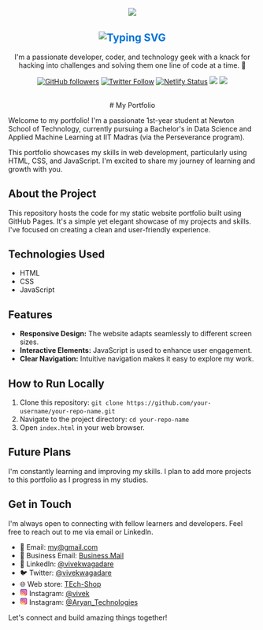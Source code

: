 <p align="center">
<img src="https://github.com/AryanVBW/kali-Linux-Android/releases/download/1/removebackground.png" height="80">
</p>
<div align="center">
<h2 style="text-align: center; color: #0074D9;">
  <img src="https://readme-typing-svg.demolab.com?font=Fira+Code&pause=1000&color=0074D9&random=false&width=435&lines=Hello%2C+I'm+Vivek+Wagdare+👋" alt="Typing SVG" />
</h2>


I'm a passionate developer, coder, and technology geek with a knack for hacking into challenges and solving them one line of code at a time. 🚀

[![GitHub followers](https://img.shields.io/github/followers/yourusername?label=Follow&style=social)](https://github.com/Aryanvbw)
[![Twitter Follow](https://img.shields.io/twitter/follow/yourtwitterhandle?label=Follow&style=social)](https://x.com/vivekwagadare?t=nuIH3LUbo8o2o1Rjxot-hA&s=09)
[![Netlify Status](https://api.netlify.com/api/v1/badges/518abbc0-2260-4e61-a47c-febf065288c2/deploy-status)](https://app.netlify.com/sites/vivekw-portfolio/deploys)
<a href="https://instagram.com/vivekbw"><img src="https://img.shields.io/badge/Instagram-Follow%20@Vivek-E1306C"/></a>
<a href="https://instagram.com/aryan_technolog1es"><img src="https://img.shields.io/badge/Instagram-Follow%20@Aryan_Technologies-E1306C"/></a>
</div>
<p align="center">
<br/>
  # My Portfolio

Welcome to my portfolio! I'm a passionate 1st-year student at Newton School of Technology, currently pursuing a Bachelor's in Data Science and Applied Machine Learning at IIT Madras (via the Perseverance program).

This portfolio showcases my skills in web development, particularly using HTML, CSS, and JavaScript. I'm excited to share my journey of learning and growth with you.

## About the Project

This repository hosts the code for my static website portfolio built using GitHub Pages. It's a simple yet elegant showcase of my projects and skills. I've focused on creating a clean and user-friendly experience.

## Technologies Used

- HTML
- CSS
- JavaScript

## Features

- **Responsive Design:** The website adapts seamlessly to different screen sizes.
- **Interactive Elements:** JavaScript is used to enhance user engagement.
- **Clear Navigation:** Intuitive navigation makes it easy to explore my work.

## How to Run Locally

1. Clone this repository: `git clone https://github.com/your-username/your-repo-name.git`
2. Navigate to the project directory: `cd your-repo-name`
3. Open `index.html` in your web browser.

## Future Plans

I'm constantly learning and improving my skills. I plan to add more projects to this portfolio as I progress in my studies. 

## Get in Touch

I'm always open to connecting with fellow learners and developers. Feel free to reach out to me via email or LinkedIn.

- 📧 Email: [my@gmail.com](mailto:vivek.aryanvbw@gmail.com)
- 📧 Business Email: [Business.Mail](mailto:admin@AryanVBW.live)
- 💼 LinkedIn: [@vivekwagadare](https://www.linkedin.com/in/vivek-wagadare-b677a9216)
- 🐦 Twitter: [@vivekwagadare](https://x.com/vivekwagadare?t=nuIH3LUbo8o2o1Rjxot-hA&s=09)
- 🌐 Web store: [TEch-Shop](https://view.aryanvbw.live)
- <img src="https://github.com/AryanVBW/AryanVBW/blob/main/Instagram.png" height="15"> Instagram: [@vivek](https://instagram.com/vivekbw?igshid=NGVhN2U2NjQ0Yg==)
- <img src="https://github.com/AryanVBW/AryanVBW/blob/main/Instagram.png" height="15"> Instagram: [@Aryan_Technologies](https://instagram.com/aryan_technolog1es?igshid=MzMyNGUyNmU2YQ==)

Let's connect and build amazing things together!
